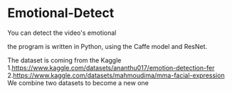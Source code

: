 # Emotional-Detect
You can detect the video's emotional

the program is written in Python, using the Caffe model and ResNet.

The dataset is coming from the Kaggle
1.https://www.kaggle.com/datasets/ananthu017/emotion-detection-fer
2.https://www.kaggle.com/datasets/mahmoudima/mma-facial-expression
We combine two datasets to become a new one
